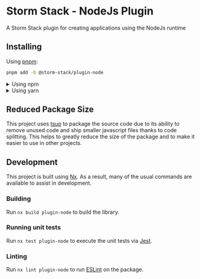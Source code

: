 <!-- START header -->
<!-- END header -->

# Storm Stack - NodeJs Plugin

A Storm Stack plugin for creating applications using the NodeJs runtime

<!-- START doctoc -->
<!-- END doctoc -->

## Installing

Using [pnpm](http://pnpm.io):

```bash
pnpm add -D @storm-stack/plugin-node
```

<details>
  <summary>Using npm</summary>

```bash
npm install -D @storm-stack/plugin-node
```

</details>

<details>
  <summary>Using yarn</summary>

```bash
yarn add -D @storm-stack/plugin-node
```

</details>

## Reduced Package Size

This project uses [tsup](https://tsup.egoist.dev/) to package the source code
due to its ability to remove unused code and ship smaller javascript files
thanks to code splitting. This helps to greatly reduce the size of the package
and to make it easier to use in other projects.

## Development

This project is built using [Nx](https://nx.dev). As a result, many of the usual
commands are available to assist in development.

### Building

Run `nx build plugin-node` to build the library.

### Running unit tests

Run `nx test plugin-node` to execute the unit tests via
[Jest](https://jestjs.io).

### Linting

Run `nx lint plugin-node` to run [ESLint](https://eslint.org/) on the package.

<!-- START footer -->
<!-- END footer -->
